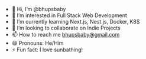 - 👋 Hi, I’m @bhupsbaby
- 👀 I’m interested in Full Stack Web Development
- 🌱 I’m currently learning Next.js, Nest.js, Docker, K8S
- 💞️ I’m looking to collaborate on Indie Projects
- 📫 How to reach me bhupsbaby@gmail.com  
- 😄 Pronouns: He/Him
- ⚡ Fun fact: I love sunbathing!

<!---
bhupsbaby/bhupsbaby is a ✨ special ✨ repository because its `README.md` (this file) appears on your GitHub profile.
You can click the Preview link to take a look at your changes.
--->
